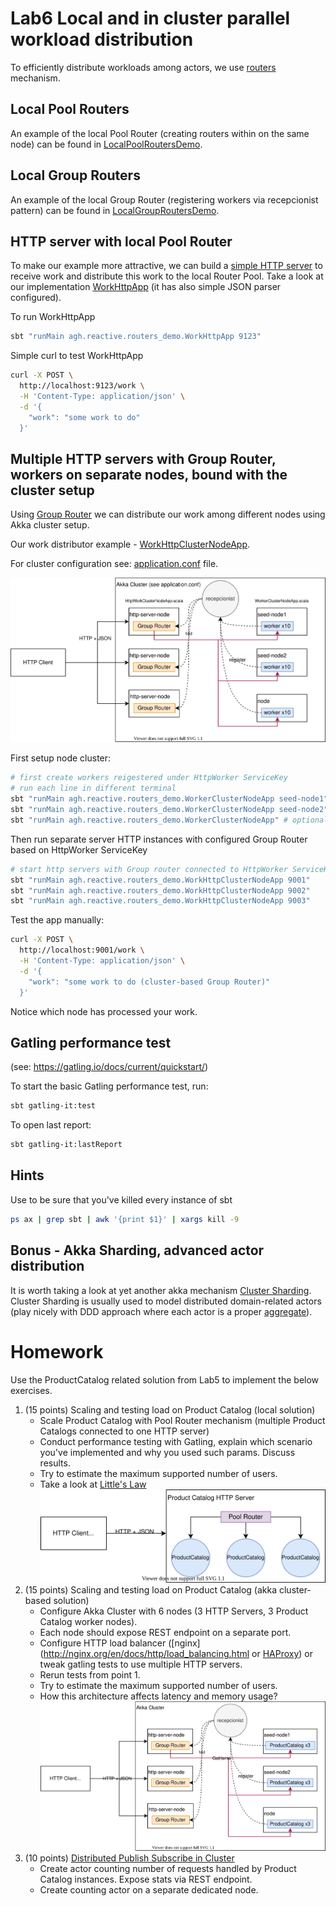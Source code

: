 # Lab6 Local and in cluster parallel workload distribution

To efficiently distribute workloads among actors, we use [routers](https://doc.akka.io/docs/akka/current/typed/routers.html) mechanism. 

## Local Pool Routers

An example of the local Pool Router (creating routers within on the same node) can be found in [LocalPoolRoutersDemo](src/main/scala/agh/reactive/routers_demo/pool/LocalPoolRoutersDemo.scala).

## Local Group Routers

An example of the local Group Router (registering workers via recepcionist pattern) can be found in [LocalGroupRoutersDemo](src/main/scala/agh/reactive/routers_demo/group/LocalGroupRoutersDemo.scala).


## HTTP server with local Pool Router

To make our example more attractive, we can build a [simple HTTP server](https://doc.akka.io/docs/akka-http/current/routing-dsl/index.html#minimal-example) to receive work and distribute this work to the local Router Pool.
Take a look at our implementation [WorkHttpApp](src/main/scala/agh/reactive/routers_demo/WorkHttpApp.scala) (it has also simple JSON parser configured).

To run WorkHttpApp
```bash
sbt "runMain agh.reactive.routers_demo.WorkHttpApp 9123"
```

Simple curl to test WorkHttpApp
```bash
curl -X POST \
  http://localhost:9123/work \
  -H 'Content-Type: application/json' \
  -d '{
	"work": "some work to do"
  }'
```

## Multiple HTTP servers with Group Router, workers on separate nodes, bound with the cluster setup

Using [Group Router](https://doc.akka.io/docs/akka/current/typed/routers.html#group-router) we can distribute our work among different nodes using Akka cluster setup.

Our work distributor example - [WorkHttpClusterNodeApp](src/main/scala/agh/reactive/routers_demo/WorkHttpClusterNodeApp.scala).

For cluster configuration see: [application.conf](src/main/resources/application.conf) file.

![Group Router in cluster with HTTP servers](work_http_cluster.drawio.svg)

First setup node cluster:
```bash
# first create workers reigestered under HttpWorker ServiceKey
# run each line in different terminal
sbt "runMain agh.reactive.routers_demo.WorkerClusterNodeApp seed-node1"
sbt "runMain agh.reactive.routers_demo.WorkerClusterNodeApp seed-node2"
sbt "runMain agh.reactive.routers_demo.WorkerClusterNodeApp" # optional - just an  additional node on random port
```

Then run separate server HTTP instances with configured Group Router based on HttpWorker ServiceKey
```bash
# start http servers with Group router connected to HttpWorker ServiceKey recepcionist 
sbt "runMain agh.reactive.routers_demo.WorkHttpClusterNodeApp 9001" 
sbt "runMain agh.reactive.routers_demo.WorkHttpClusterNodeApp 9002" 
sbt "runMain agh.reactive.routers_demo.WorkHttpClusterNodeApp 9003" 
```

Test the app manually:

```bash
curl -X POST \
  http://localhost:9001/work \
  -H 'Content-Type: application/json' \
  -d '{
	"work": "some work to do (cluster-based Group Router)"
  }'
```
Notice which node has processed your work.

## Gatling performance test

(see: https://gatling.io/docs/current/quickstart/)

To start the basic Gatling performance test, run:
```bash
sbt gatling-it:test
```

To open last report:
```bash
sbt gatling-it:lastReport
```

## Hints

Use to be sure that you've killed every instance of sbt
```bash
ps ax | grep sbt | awk '{print $1}' | xargs kill -9
```

## Bonus - Akka Sharding, advanced actor distribution

It is worth taking a look at yet another akka mechanism [Cluster Sharding](https://doc.akka.io/docs/akka/current/typed/cluster-sharding.html). Cluster Sharding is usually used to model distributed domain-related actors (play nicely with DDD approach where each actor is a proper [aggregate](https://martinfowler.com/bliki/DDD_Aggregate.html)).


# Homework

Use the ProductCatalog related solution from Lab5 to implement the below exercises.
1. (15 points) Scaling and testing load on Product Catalog (local solution)
    * Scale Product Catalog with Pool Router mechanism (multiple Product Catalogs connected to one HTTP server)
    * Conduct performance testing with Gatling, explain which scenario you've implemented and why you used such params. Discuss results.
    * Try to estimate the maximum supported number of users. 
    * Take a look at [Little's Law](https://techcommunity.microsoft.com/t5/testingspot-blog/little-law-of-queuing-theory-and-how-it-impacts-load-testers/ba-p/367620)
    ![Product Catalog HTTP Local](product_catalog_http_local.drawio.svg)
2. (15 points) Scaling and testing load on Product Catalog (akka cluster-based solution)
    * Configure Akka Cluster with 6 nodes (3 HTTP Servers, 3 Product Catalog worker nodes).
    * Each node should expose REST endpoint on a separate port.
    * Configure HTTP load balancer ([nginx](http://nginx.org/en/docs/http/load_balancing.html or [HAProxy](http://www.haproxy.org/)) or tweak gatling tests to use multiple HTTP servers.
    * Rerun tests from point 1.
    * Try to estimate the maximum supported number of users. 
    * How this architecture affects latency and memory usage?
    ![Product Catalog HTTP Cluster](product_catalog_http_cluster.drawio.svg)
3. (10 points) [Distributed Publish Subscribe in Cluster](https://doc.akka.io/docs/akka/current/typed/distributed-pub-sub.html)
    * Create actor counting number of requests handled by Product Catalog instances. Expose stats via REST endpoint.
    * Create counting actor on a separate dedicated node. 
